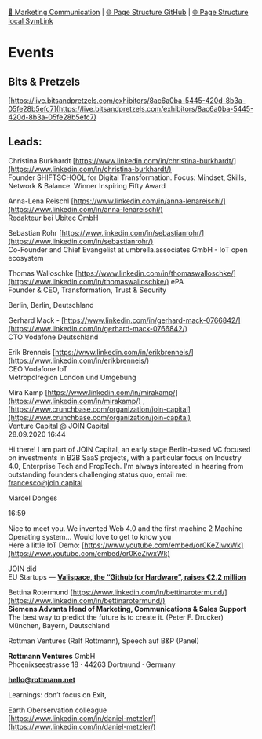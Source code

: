 [📁 Marketing Communication](../marketing-communication.md) | [🌐 Page Structure GitHub](/2cu.atlassian.net/wiki/spaces/CCU/pages/400000112/events.md) | [🌐 Page Structure local SymLink](./events.page.md)

# Events

## Bits & Pretzels

[https://live.bitsandpretzels.com/exhibitors/8ac6a0ba-5445-420d-8b3a-05fe28b5efc7](https://live.bitsandpretzels.com/exhibitors/8ac6a0ba-5445-420d-8b3a-05fe28b5efc7)

## Leads:

Christina Burkhardt [https://www.linkedin.com/in/christina-burkhardt/](https://www.linkedin.com/in/christina-burkhardt/)  
Founder SHIFTSCHOOL for Digital Transformation. Focus: Mindset, Skills, Network & Balance. Winner Inspiring Fifty Award

Anna-Lena Reischl [https://www.linkedin.com/in/anna-lenareischl/](https://www.linkedin.com/in/anna-lenareischl/)  
Redakteur bei Ubitec GmbH  

Sebastian Rohr [https://www.linkedin.com/in/sebastianrohr/](https://www.linkedin.com/in/sebastianrohr/)  
Co-Founder and Chief Evangelist at umbrella.associates GmbH - IoT open ecosystem

Thomas Walloschke [https://www.linkedin.com/in/thomaswalloschke/](https://www.linkedin.com/in/thomaswalloschke/) ePA  
Founder & CEO, Transformation, Trust & Security

Berlin, Berlin, Deutschland

Gerhard Mack - [https://www.linkedin.com/in/gerhard-mack-0766842/](https://www.linkedin.com/in/gerhard-mack-0766842/)  
CTO Vodafone Deutschland

Erik Brenneis [https://www.linkedin.com/in/erikbrenneis/](https://www.linkedin.com/in/erikbrenneis/)  
CEO Vodafone IoT  
Metropolregion London und Umgebung

Mira Kamp [https://www.linkedin.com/in/mirakamp/](https://www.linkedin.com/in/mirakamp/) , [https://www.crunchbase.com/organization/join-capital](https://www.crunchbase.com/organization/join-capital)  
Venture Capital @ JOIN Capital  
28.09.2020 16:44

Hi there! I am part of JOIN Capital, an early stage Berlin-based VC focused on investments in B2B SaaS projects, with a particular focus on Industry 4.0, Enterprise Tech and PropTech. I'm always interested in hearing from outstanding founders challenging status quo, email me: francesco@join.capital

Marcel Donges

16:59

Nice to meet you. We invented Web 4.0 and the first machine 2 Machine Operating system... Would love to get to know you  
Here a little IoT Demo: [https://www.youtube.com/embed/or0KeZiwxWk](https://www.youtube.com/embed/or0KeZiwxWk)

JOIN did  
EU Startups — [**Valispace, the “Github for Hardware”, raises €2.2 million**](https://www.eu-startups.com/2020/04/valispace-the-github-for-hardware-raises-e2-2-million/)

Bettina Rotermund [https://www.linkedin.com/in/bettinarotermund/](https://www.linkedin.com/in/bettinarotermund/)  
**Siemens Advanta Head of Marketing, Communications & Sales Support**  
The best way to predict the future is to create it. (Peter F. Drucker)  
München, Bayern, Deutschland

Rottman Ventures (Ralf Rottmann), Speech auf B&P (Panel)

**Rottmann Ventures** GmbH  
Phoenixseestrasse 18 · 44263 Dortmund · Germany

[**hello@rottmann.net**](mailto:hello@rottmann.net)

Learnings: don’t focus on Exit,

Earth Oberservation colleague  
[https://www.linkedin.com/in/daniel-metzler/](https://www.linkedin.com/in/daniel-metzler/)
